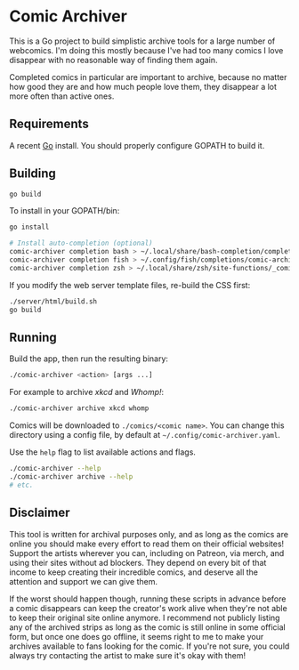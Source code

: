 # Comic Archiver

This is a Go project to build simplistic archive tools for a large number of webcomics. I'm doing this mostly because I've had too many comics I love disappear with no reasonable way of finding them again.

Completed comics in particular are important to archive, because no matter how good they are and how much people love them, they disappear a lot more often than active ones.

## Requirements

A recent [Go](https://go.dev) install. You should properly configure GOPATH to build it.

## Building

```bash
go build
```

To install in your GOPATH/bin:

```bash
go install

# Install auto-completion (optional)
comic-archiver completion bash > ~/.local/share/bash-completion/completions/comic-archiver
comic-archiver completion fish > ~/.config/fish/completions/comic-archiver.fish
comic-archiver completion zsh > ~/.local/share/zsh/site-functions/_comic-archiver
```

If you modify the web server template files, re-build the CSS first:

```bash
./server/html/build.sh
go build
```

## Running

Build the app, then run the resulting binary:

```bash
./comic-archiver <action> [args ...]
```

For example to archive *xkcd* and *Whomp!*:

```bash
./comic-archiver archive xkcd whomp
```

Comics will be downloaded to `./comics/<comic name>`. You can change this directory using a config file, by default at `~/.config/comic-archiver.yaml`.

Use the `help` flag to list available actions and flags.

```bash
./comic-archiver --help
./comic-archiver archive --help
# etc.
```

## Disclaimer

This tool is written for archival purposes only, and as long as the comics are online you should make every effort to read them on their official websites! Support the artists wherever you can, including on Patreon, via merch, and using their sites without ad blockers. They depend on every bit of that income to keep creating their incredible comics, and deserve all the attention and support we can give them.

If the worst should happen though, running these scripts in advance before a comic disappears can keep the creator's work alive when they're not able to keep their original site online anymore. I recommend not publicly listing any of the archived strips as long as the comic is still online in some official form, but once one does go offline, it seems right to me to make your archives available to fans looking for the comic. If you're not sure, you could always try contacting the artist to make sure it's okay with them!
